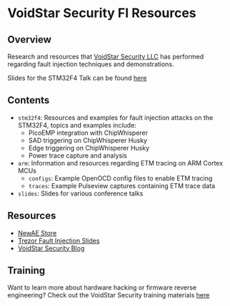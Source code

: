 # VoidStar Security FI Resources

## Overview

Research and resources that [VoidStar Security LLC](https://voidstarsec.com) has performed regarding fault injection techniques and demonstrations. 

Slides for the STM32F4 Talk can be found [here](https://voidstarsec.com/fi-resources)

## Contents

- `stm32f4`: Resources and examples for fault injection attacks on the STM32F4, topics and examples include:
	- PicoEMP integration with ChipWhisperer
	- SAD triggering on ChipWhisperer Husky
	- Edge triggering on ChipWhisperer Husky
	- Power trace capture and analysis
- `arm`: Information and resources regarding ETM tracing on ARM Cortex MCUs
	- `configs`: Example OpenOCD config files to enable ETM tracing
	- `traces`: Example Pulseview captures containing ETM trace data
- `slides`: Slides for various conference talks

## Resources 
- [NewAE Store](https://store.newae.com/)
- [Trezor Fault Injection Slides](https://wrongbaud.github.io/replicant-slides)
- [VoidStar Security Blog](https://voidstarsec.com/blog)

## Training

Want to learn more about hardware hacking or firmware reverse engineering? Check out the VoidStar Security training materials [here](http://voidstarsec.com/#training)

